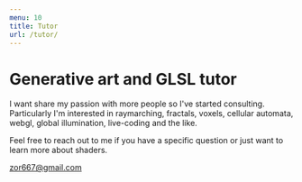 ```yaml
---
menu: 10
title: Tutor
url: /tutor/
---
```



# Generative art and GLSL tutor

I want share my passion with more people so I've started consulting. Particularly I'm interested in raymarching, fractals, voxels, cellular automata, webgl, global illumination, live-coding and the like.

Feel free to reach out to me if you have a specific question or just want to learn more about shaders.

[zor667@gmail.com](mailto:zor667@gmail.com)